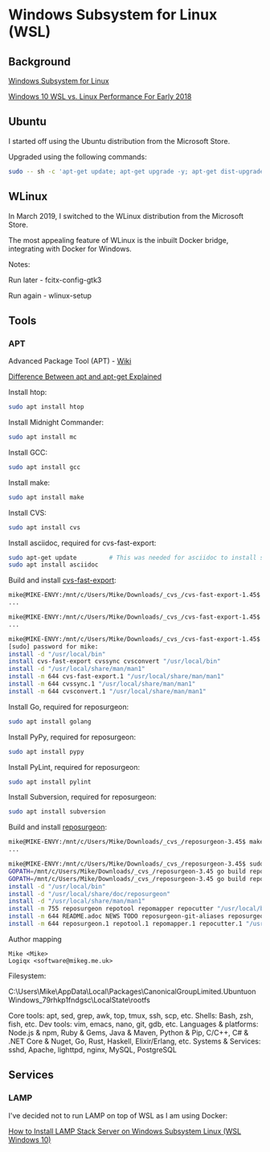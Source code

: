# Windows Subsystem for Linux (WSL)

## Background

[Windows Subsystem for Linux](https://docs.microsoft.com/en-us/windows/wsl/about)

[Windows 10 WSL vs. Linux Performance For Early 2018](https://www.phoronix.com/scan.php?page=article&item=wsl-february-2018&num=1)



## Ubuntu

I started off using the Ubuntu distribution from the Microsoft Store.

Upgraded using the following commands:

```sh
sudo -- sh -c 'apt-get update; apt-get upgrade -y; apt-get dist-upgrade -y; apt-get autoremove -y; apt-get autoclean -y'
```



## WLinux

In March 2019, I switched to the WLinux distribution from the Microsoft Store.

The most appealing feature of WLinux is the inbuilt Docker bridge, integrating with Docker for Windows.



Notes:

Run later - fcitx-config-gtk3

Run again - wlinux-setup



## Tools

### APT

Advanced Package Tool (APT) - [Wiki](https://en.wikipedia.org/wiki/APT_(Debian))

[Difference Between apt and apt-get Explained](https://itsfoss.com/apt-vs-apt-get-difference/)



Install htop:

```sh
sudo apt install htop
```

Install Midnight Commander:

```sh
sudo apt install mc
```

Install GCC:

```sh
sudo apt install gcc
```

Install make:

```sh
sudo apt install make
```

Install CVS:

```sh
sudo apt install cvs
```



Install asciidoc, required for cvs-fast-export:

```sh
sudo apt-get update 		# This was needed for asciidoc to install successfully
sudo apt install asciidoc
```

Build and install  [cvs-fast-export](http://www.catb.org/~esr/cvs-fast-export/):

```sh
mike@MIKE-ENVY:/mnt/c/Users/Mike/Downloads/_cvs_/cvs-fast-export-1.45$ make
...

mike@MIKE-ENVY:/mnt/c/Users/Mike/Downloads/_cvs_/cvs-fast-export-1.45$ make check
...

mike@MIKE-ENVY:/mnt/c/Users/Mike/Downloads/_cvs_/cvs-fast-export-1.45$ sudo make install
[sudo] password for mike:
install -d "/usr/local/bin"
install cvs-fast-export cvssync cvsconvert "/usr/local/bin"
install -d "/usr/local/share/man/man1"
install -m 644 cvs-fast-export.1 "/usr/local/share/man/man1"
install -m 644 cvssync.1 "/usr/local/share/man/man1"
install -m 644 cvsconvert.1 "/usr/local/share/man/man1"
```



Install Go, required for reposurgeon:

```sh
sudo apt install golang
```

Install PyPy, required for reposurgeon:

```sh
sudo apt install pypy
```

Install PyLint, required for reposurgeon:

```sh
sudo apt install pylint
```

Install Subversion, required for reposurgeon:

```sh
sudo apt install subversion
```

Build and install  [reposurgeon](http://www.catb.org/~esr/reposurgeon/):

```sh
mike@MIKE-ENVY:/mnt/c/Users/Mike/Downloads/_cvs_/reposurgeon-3.45$ make
...

mike@MIKE-ENVY:/mnt/c/Users/Mike/Downloads/_cvs_/reposurgeon-3.45$ sudo make install
GOPATH=/mnt/c/Users/Mike/Downloads/_cvs_/reposurgeon-3.45 go build repocutter
GOPATH=/mnt/c/Users/Mike/Downloads/_cvs_/reposurgeon-3.45 go build repomapper
install -d "/usr/local/bin"
install -d "/usr/local/share/doc/reposurgeon"
install -d "/usr/local/share/man/man1"
install -m 755 reposurgeon repotool repomapper repocutter "/usr/local/bin"
install -m 644 README.adoc NEWS TODO reposurgeon-git-aliases reposurgeon.html repotool.html repomapper.html repocutter.html dvcs-migration-guide.html features.html reporting-bugs.html "/usr/local/share/doc/reposurgeon"
install -m 644 reposurgeon.1 repotool.1 repomapper.1 repocutter.1 "/usr/local/share/man/man1"
```

Author mapping

```
Mike <Mike>
Logiqx <software@mikeg.me.uk>

```



Filesystem:

C:\Users\Mike\AppData\Local\Packages\CanonicalGroupLimited.UbuntuonWindows_79rhkp1fndgsc\LocalState\rootfs



Core tools: apt, sed, grep, awk, top, tmux, ssh, scp, etc.
Shells: Bash, zsh, fish, etc.
Dev tools: vim, emacs, nano, git, gdb, etc.
Languages & platforms: Node.js & npm, Ruby & Gems, Java & Maven, Python & Pip, C/C++, C# & .NET Core & Nuget, Go, Rust, Haskell, Elixir/Erlang, etc.
Systems & Services: sshd, Apache, lighttpd, nginx, MySQL, PostgreSQL



## Services

### LAMP

I've decided not to run LAMP on top of WSL as I am using Docker:

[How to Install LAMP Stack Server on Windows Subsystem Linux (WSL Windows 10)](https://medium.com/@ssharizal/how-to-install-lamp-stack-server-on-windows-subsystem-linux-wsl-windows-10-133419c22473)

